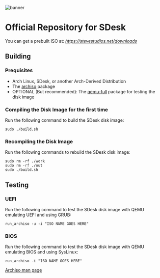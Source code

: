 ![banner](https://github.com/user-attachments/assets/2f3ff9d7-d552-4ee8-a3fd-ad67c6415936)
# Official Repository for SDesk

You can get a prebuilt ISO at: _https://stevestudios.net/downloads_

## Building

### Prequisites
- Arch Linux, SDesk, or another Arch-Derived Distribution
- The [archiso](https://archlinux.org/packages/extra/any/archiso/) package
- OPTIONAL (But recommended): The [qemu-full](https://archlinux.org/packages/extra/x86_64/qemu-full/) package for testing the disk image
  
### Compiling the Disk Image for the first time

Run the following command to build the SDesk disk image:

```
sudo ./build.sh
```

### Recompiling the Disk Image

Run the following commands to rebuild the SDesk disk image:

```
sudo rm -rf ./work
sudo rm -rf ./out
sudo ./build.sh
```

## Testing

### UEFI
Run the following command to test the SDesk disk image with QEMU emulating UEFI and using GRUB:
 
```
run_archiso -u -i "ISO NAME GOES HERE"
```

### BIOS
Run the following command to test the SDesk disk image with QEMU emulating BIOS and using SysLinux:
 
```
run_archiso -i "ISO NAME GOES HERE"
```

[Archiso man page](https://wiki.archlinux.org/title/archiso)
